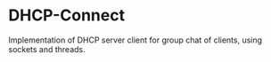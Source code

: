 # DHCP-Connect
Implementation of DHCP server client for group chat of clients, using sockets and threads.
